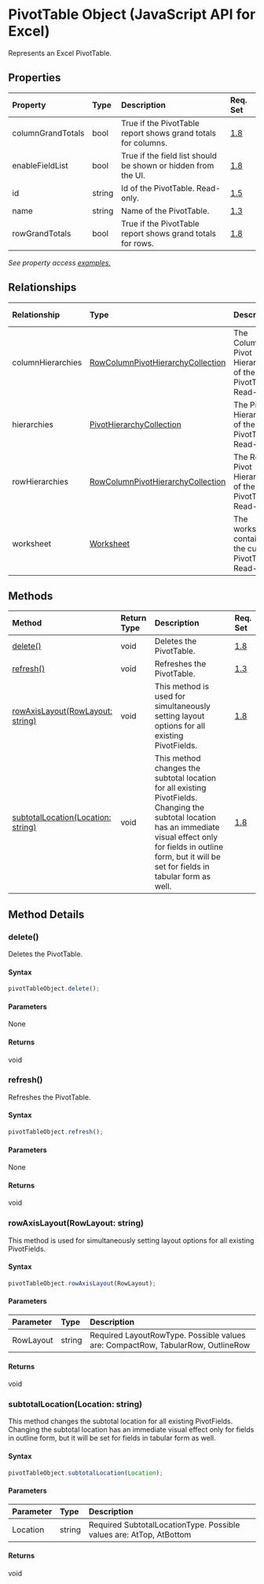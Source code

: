 # PivotTable Object (JavaScript API for Excel)

Represents an Excel PivotTable.

## Properties

| Property	   | Type	|Description| Req. Set|
|:---------------|:--------|:----------|:----|
|columnGrandTotals|bool|True if the PivotTable report shows grand totals for columns.|[1.8](../requirement-sets/excel-api-requirement-sets.md)|
|enableFieldList|bool|True if the field list should be shown or hidden from the UI.|[1.8](../requirement-sets/excel-api-requirement-sets.md)|
|id|string|Id of the PivotTable. Read-only.|[1.5](../requirement-sets/excel-api-requirement-sets.md)|
|name|string|Name of the PivotTable.|[1.3](../requirement-sets/excel-api-requirement-sets.md)|
|rowGrandTotals|bool|True if the PivotTable report shows grand totals for rows.|[1.8](../requirement-sets/excel-api-requirement-sets.md)|

_See property access [examples.](#property-access-examples)_

## Relationships
| Relationship | Type	|Description| Req. Set|
|:---------------|:--------|:----------|:----|
|columnHierarchies|[RowColumnPivotHierarchyCollection](rowcolumnpivothierarchycollection.md)|The Column Pivot Hierarchies of the PivotTable. Read-only.|[1.8](../requirement-sets/excel-api-requirement-sets.md)|
|hierarchies|[PivotHierarchyCollection](pivothierarchycollection.md)|The Pivot Hierarchies of the PivotTable. Read-only.|[1.8](../requirement-sets/excel-api-requirement-sets.md)|
|rowHierarchies|[RowColumnPivotHierarchyCollection](rowcolumnpivothierarchycollection.md)|The Row Pivot Hierarchies of the PivotTable. Read-only.|[1.8](../requirement-sets/excel-api-requirement-sets.md)|
|worksheet|[Worksheet](worksheet.md)|The worksheet containing the current PivotTable. Read-only.|[1.3](../requirement-sets/excel-api-requirement-sets.md)|

## Methods

| Method		   | Return Type	|Description| Req. Set|
|:---------------|:--------|:----------|:----|
|[delete()](#delete)|void|Deletes the PivotTable.|[1.8](../requirement-sets/excel-api-requirement-sets.md)|
|[refresh()](#refresh)|void|Refreshes the PivotTable.|[1.3](../requirement-sets/excel-api-requirement-sets.md)|
|[rowAxisLayout(RowLayout: string)](#rowaxislayoutrowlayout-string)|void|This method is used for simultaneously setting layout options for all existing PivotFields.|[1.8](../requirement-sets/excel-api-requirement-sets.md)|
|[subtotalLocation(Location: string)](#subtotallocationlocation-string)|void|This method changes the subtotal location for all existing PivotFields. Changing the subtotal location has an immediate visual effect only for fields in outline form, but it will be set for fields in tabular form as well.|[1.8](../requirement-sets/excel-api-requirement-sets.md)|

## Method Details


### delete()
Deletes the PivotTable.

#### Syntax
```js
pivotTableObject.delete();
```

#### Parameters
None

#### Returns
void

### refresh()
Refreshes the PivotTable.

#### Syntax
```js
pivotTableObject.refresh();
```

#### Parameters
None

#### Returns
void

### rowAxisLayout(RowLayout: string)
This method is used for simultaneously setting layout options for all existing PivotFields.

#### Syntax
```js
pivotTableObject.rowAxisLayout(RowLayout);
```

#### Parameters
| Parameter	   | Type	|Description|
|:---------------|:--------|:----------|
|RowLayout|string|Required LayoutRowType.  Possible values are: CompactRow, TabularRow, OutlineRow|

#### Returns
void

### subtotalLocation(Location: string)
This method changes the subtotal location for all existing PivotFields. Changing the subtotal location has an immediate visual effect only for fields in outline form, but it will be set for fields in tabular form as well.

#### Syntax
```js
pivotTableObject.subtotalLocation(Location);
```

#### Parameters
| Parameter	   | Type	|Description|
|:---------------|:--------|:----------|
|Location|string|Required SubtotalLocationType.  Possible values are: AtTop, AtBottom|

#### Returns
void
